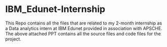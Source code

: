 # IBM_Edunet-Internship
This Repo contains all the files that are related to my 2-month internship as a Data analytics intern at IBM Edunet provided in association with APSCHE.
The above attached PPT contains all the source files and code files for the project.
